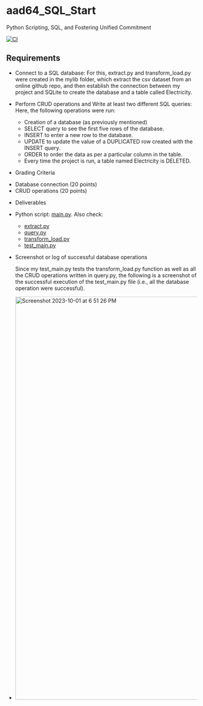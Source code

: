 # aad64_SQL_Start
Python Scripting, SQL, and Fostering Unified Commitment

[![CI](https://github.com/nogibjj/aad64_SQL_Start/actions/workflows/actions.yml/badge.svg)](https://github.com/nogibjj/aad64_SQL_Start/actions/workflows/actions.yml)

## Requirements
+ Connect to a SQL database:
    For this, extract.py and transform_load.py were created in the mylib folder, which extract the csv dataset from an online github repo, and then establish the connection between my project and SQLite to create the database and a table called Electricity. 

+ Perform CRUD operations and Write at least two different SQL queries:
    Here, the following operations were run:
    * Creation of a database (as previously mentioned)
    * SELECT query to see the first five rows of the database.
    * INSERT to enter a new row to the database. 
    * UPDATE to update the value of a DUPLICATED row created with the INSERT query. 
    * ORDER to order the data as per a particular column in the table.
    * Every time the project is run, a table named Electricity is DELETED.  

* Grading Criteria
+ Database connection (20 points)
+ CRUD operations (20 points)

* Deliverables
+ Python script: [main.py](https://github.com/nogibjj/aad64_SQL_Start/edit/main/main.py). Also check:
    * [extract.py](https://github.com/nogibjj/aad64_SQL_Start/edit/main/mylib/extract.py)
    * [query.py](https://github.com/nogibjj/aad64_SQL_Start/edit/main/mylib/query.py)
    * [transform_load.py](https://github.com/nogibjj/aad64_SQL_Start/edit/main/mylib/transform_load.py)
    * [test_main.py](https://github.com/nogibjj/aad64_SQL_Start/edit/main/test_main.py)
+ Screenshot or log of successful database operations

  Since my test_main.py tests the transform_load.py function as well as all the CRUD operations written in query.py, the following is a screenshot of the successful execution of the test_main.py file (i.e., all the database operation were successful).
+ <img width="1063" alt="Screenshot 2023-10-01 at 6 51 26 PM" src="https://github.com/nogibjj/aad64_SQL_Start/assets/143753050/6fa5152b-f705-4b62-92ce-e2f4e513c906">



